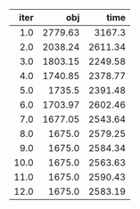 |   iter |       obj |      time |
| ------:| ---------:| ---------:|
|  $1.0$ | $2779.63$ |  $3167.3$ |
|  $2.0$ | $2038.24$ | $2611.34$ |
|  $3.0$ | $1803.15$ | $2249.58$ |
|  $4.0$ | $1740.85$ | $2378.77$ |
|  $5.0$ |  $1735.5$ | $2391.48$ |
|  $6.0$ | $1703.97$ | $2602.46$ |
|  $7.0$ | $1677.05$ | $2543.64$ |
|  $8.0$ |  $1675.0$ | $2579.25$ |
|  $9.0$ |  $1675.0$ | $2584.34$ |
| $10.0$ |  $1675.0$ | $2563.63$ |
| $11.0$ |  $1675.0$ | $2590.43$ |
| $12.0$ |  $1675.0$ | $2583.19$ |

